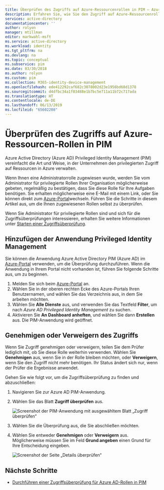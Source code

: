 ```yaml
---
title: Überprüfen des Zugriffs auf Azure-Ressourcenrollen in PIM – Azure Active Directory | Microsoft-Dokumentation
description: Erfahren Sie, wie Sie den Zugriff auf Azure-Ressourcenrollen in Azure AD Privileged Identity Management (PIM) überprüfen.
services: active-directory
documentationcenter: ''
author: rolyon
manager: mtillman
editor: markwahl-msft
ms.service: active-directory
ms.workload: identity
ms.tgt_pltfrm: na
ms.devlang: na
ms.topic: conceptual
ms.subservice: pim
ms.date: 03/30/2018
ms.author: rolyon
ms.custom: pim
ms.collection: M365-identity-device-management
ms.openlocfilehash: ede412292caf682c3078002d23e1956bd68d1378
ms.sourcegitcommit: d4dfbc34a1f03488e1b7bc5e711a11b72c717ada
ms.translationtype: HT
ms.contentlocale: de-DE
ms.lasthandoff: 06/13/2019
ms.locfileid: "65602208"
---
```

# <a name="review-access-to-azure-resource-roles-in-pim"></a>Überprüfen des Zugriffs auf Azure-Ressourcen-Rollen in PIM
Azure Active Directory (Azure AD) Privileged Identity Management (PIM) vereinfacht die Art und Weise, in der Unternehmen den privilegierten Zugriff auf Ressourcen in Azure verwalten. 

Wenn Ihnen eine Administratorrolle zugewiesen wurde, werden Sie vom Administrator für privilegierte Rollen Ihrer Organisation möglicherweise gebeten, regelmäßig zu bestätigen, dass Sie diese Rolle für Ihre Aufgaben benötigen. Sie erhalten möglicherweise eine E-Mail mit einem Link, oder Sie können direkt zum [Azure-Portal](https://portal.azure.com)wechseln. Führen Sie die Schritte in diesem Artikel aus, um die Ihnen zugewiesenen Rollen selbst zu überprüfen.

Wenn Sie Administrator für privilegierte Rollen sind und sich für die Zugriffsüberprüfungen interessieren, erhalten Sie weitere Informationen unter [Starten einer Zugriffsüberprüfung](pim-resource-roles-start-access-review.md).

## <a name="add-the-privileged-identity-management-application"></a>Hinzufügen der Anwendung Privileged Identity Management
Sie können die Anwendung Azure Active Directory PIM (Azure AD) im [Azure-Portal](https://portal.azure.com/) verwenden, um die Überprüfung durchzuführen. Wenn die Anwendung in Ihrem Portal nicht vorhanden ist, führen Sie folgende Schritte aus, um zu beginnen.

1. Melden Sie sich beim [Azure-Portal](https://portal.azure.com/) an.
2. Wählen Sie in der oberen rechten Ecke des Azure-Portals Ihren Benutzernamen, und wählen Sie das Verzeichnis aus, in dem Sie arbeiten möchten.
3. Wählen Sie **Alle Dienste** aus, und verwenden Sie das Textfeld **Filter**, um nach *Azure AD Privileged Identity Management* zu suchen.
4. Aktivieren Sie **An Dashboard anheften**, und wählen Sie dann **Erstellen** aus. Die PIM-Anwendung wird geöffnet.

## <a name="approve-or-deny-access"></a>Genehmigen oder Verweigern des Zugriffs
Wenn Sie Zugriff genehmigen oder verweigern, teilen Sie dem Prüfer lediglich mit, ob Sie diese Rolle weiterhin verwenden. Wählen Sie **Genehmigen** aus, wenn Sie in der Rolle bleiben möchten, oder **Verweigern**, wenn Sie den Zugriff nicht mehr benötigen. Ihr Status ändert sich nur, wenn der Prüfer die Ergebnisse anwendet.

Gehen Sie wie folgt vor, um die Zugriffsüberprüfung zu finden und abzuschließen:
1. Navigieren Sie zur Azure AD PIM-Anwendung.
2. Wählen Sie das Blatt **Zugriff überprüfen** aus.

   ![Screenshot der PIM-Anwendung mit ausgewähltem Blatt „Zugriff überprüfen“](media/pim-resource-roles-perform-access-review/rbac-access-review-complete.png)

3. Wählen Sie die Überprüfung aus, die Sie abschließen möchten. 
4. Wählen Sie entweder **Genehmigen** oder **Verweigern** aus. Möglicherweise müssen Sie im Feld **Grund angeben** einen Grund für Ihre Entscheidung eingeben.

   ![Screenshot der Seite „Details überprüfen“](media/pim-resource-roles-perform-access-review/rbac-access-review-choice.png)

## <a name="next-steps"></a>Nächste Schritte

- [Durchführen einer Zugriffsüberprüfung für Azure AD-Rollen in PIM](pim-how-to-perform-security-review.md)
